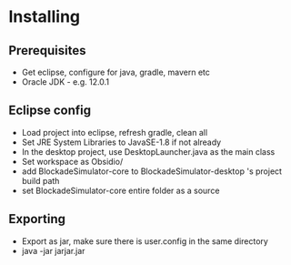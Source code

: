 # Installing

## Prerequisites
* Get eclipse, configure for java, gradle, mavern etc
* Oracle JDK - e.g. 12.0.1

## Eclipse config
* Load project into eclipse, refresh gradle, clean all
* Set JRE System Libraries to JavaSE-1.8 if not already
* In the desktop project, use DesktopLauncher.java as the main class
* Set workspace as Obsidio/
* add BlockadeSimulator-core to BlockadeSimulator-desktop 's project build path
* set BlockadeSimulator-core entire folder as a source

## Exporting
* Export as jar, make sure there is user.config in the same directory
* java -jar jarjar.jar